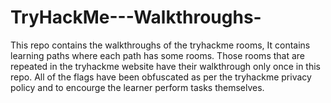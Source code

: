 # TryHackMe---Walkthroughs-
This repo contains the walkthroughs of the tryhackme rooms, It contains learning paths where each path has some rooms. Those rooms that are repeated in the tryhackme website have their walkthrough only once in this repo. All of the flags have been obfuscated as per the tryhackme privacy policy and to encourge the learner perform tasks themselves.
